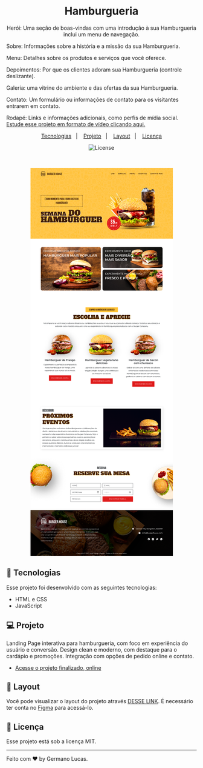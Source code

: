 <h1 align="center"> Hamburgueria </h1>

<p align="center">
Herói: Uma seção de boas-vindas com uma introdução à sua Hamburgueria inclui um menu de navegação.

Sobre: ​​Informações sobre a história e a missão da sua Hamburgueria.

Menu: Detalhes sobre os produtos e serviços que você oferece.

Depoimentos: Por que os clientes adoram sua Hamburgueria (controle deslizante).

Galeria: uma vitrine do ambiente e das ofertas da sua Hamburgueria.

Contato: Um formulário ou informações de contato para os visitantes entrarem em contato.

Rodapé: Links e informações adicionais, como perfis de mídia social. <br/>
<a href="https://lp.rocketseat.com.br/devlinks/inscricao?utm_source=github&utm_medium=descricao&utm_campaign=capture-devlinks&utm_term=organic&utm_content=descricao-github-mayk-brito">Estude esse projeto em formato de vídeo clicando aqui.</a>
</p>

<p align="center">
  <a href="#-tecnologias">Tecnologias</a>&nbsp;&nbsp;&nbsp;|&nbsp;&nbsp;&nbsp;
  <a href="#-projeto">Projeto</a>&nbsp;&nbsp;&nbsp;|&nbsp;&nbsp;&nbsp;
  <a href="#-layout">Layout</a>&nbsp;&nbsp;&nbsp;|&nbsp;&nbsp;&nbsp;
  <a href="#memo-licença">Licença</a>
</p>

<p align="center">
  <img alt="License" src="https://img.shields.io/static/v1?label=license&message=MIT&color=49AA26&labelColor=000000">
</p>

<br>

<p align="center">
  <img alt="Hamburgueria" src=".github/preview.png">
</p>

## 🚀 Tecnologias

Esse projeto foi desenvolvido com as seguintes tecnologias:

- HTML e CSS
- JavaScript


## 💻 Projeto

Landing Page interativa para hamburgueria, com foco em experiência do usuário e conversão. Design clean e moderno, com destaque para o cardápio e promoções. Integração com opções de pedido online e contato.



- [Acesse o projeto finalizado, online]( )


## 🔖 Layout

Você pode visualizar o layout do projeto através [DESSE LINK]( ). É necessário ter conta no [Figma](https://figma.com) para acessá-lo.

## :memo: Licença

Esse projeto está sob a licença MIT.

---

Feito com ♥ by Germano Lucas.
